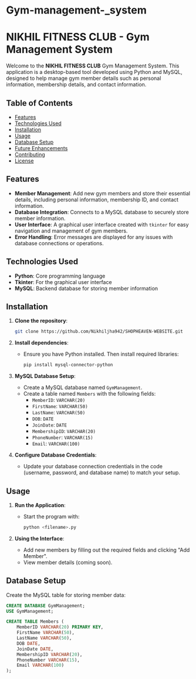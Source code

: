 # Gym-management-_system
# NIKHIL FITNESS CLUB - Gym Management System

Welcome to the **NIKHIL FITNESS CLUB** Gym Management System. This application is a desktop-based tool developed using Python and MySQL, designed to help manage gym member details such as personal information, membership details, and contact information.

## Table of Contents
- [Features](#features)
- [Technologies Used](#technologies-used)
- [Installation](#installation)
- [Usage](#usage)
- [Database Setup](#database-setup)
- [Future Enhancements](#future-enhancements)
- [Contributing](#contributing)
- [License](#license)

## Features
- **Member Management**: Add new gym members and store their essential details, including personal information, membership ID, and contact information.
- **Database Integration**: Connects to a MySQL database to securely store member information.
- **User Interface**: A graphical user interface created with `tkinter` for easy navigation and management of gym members.
- **Error Handling**: Error messages are displayed for any issues with database connections or operations.

## Technologies Used
- **Python**: Core programming language
- **Tkinter**: For the graphical user interface
- **MySQL**: Backend database for storing member information

## Installation

1. **Clone the repository**:
    ```bash
    git clone https://github.com/Nikhiljha942/SHOPHEAVEN-WEBSITE.git
    ```

2. **Install dependencies**:
   - Ensure you have Python installed. Then install required libraries:
     ```bash
     pip install mysql-connector-python
     ```

3. **MySQL Database Setup**:
   - Create a MySQL database named `GymManagement`.
   - Create a table named `Members` with the following fields:
     - `MemberID`: `VARCHAR(20)`
     - `FirstName`: `VARCHAR(50)`
     - `LastName`: `VARCHAR(50)`
     - `DOB`: `DATE`
     - `JoinDate`: `DATE`
     - `MembershipID`: `VARCHAR(20)`
     - `PhoneNumber`: `VARCHAR(15)`
     - `Email`: `VARCHAR(100)`

4. **Configure Database Credentials**:
   - Update your database connection credentials in the code (username, password, and database name) to match your setup.

## Usage
1. **Run the Application**:
   - Start the program with:
     ```bash
     python <filename>.py
     ```
   
2. **Using the Interface**:
   - Add new members by filling out the required fields and clicking "Add Member".
   - View member details (coming soon).

## Database Setup

Create the MySQL table for storing member data:
```sql
CREATE DATABASE GymManagement;
USE GymManagement;

CREATE TABLE Members (
    MemberID VARCHAR(20) PRIMARY KEY,
    FirstName VARCHAR(50),
    LastName VARCHAR(50),
    DOB DATE,
    JoinDate DATE,
    MembershipID VARCHAR(20),
    PhoneNumber VARCHAR(15),
    Email VARCHAR(100)
);

